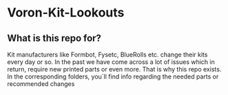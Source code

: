 # Voron-Kit-Lookouts

## What is this repo for? 
Kit manufacturers like Formbot, Fysetc, BlueRolls etc. change their kits every day or so. In the past we have come across a lot of issues which in return, require new printed parts or even more. That is why this repo exists. In the corresponding folders, you´ll find info regarding the needed parts or recommended changes
